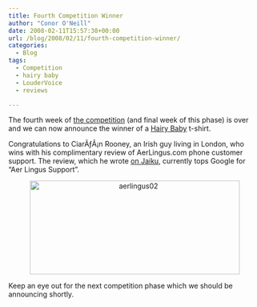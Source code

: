 ```yaml
---
title: Fourth Competition Winner
author: "Conor O'Neill"
date: 2008-02-11T15:57:38+00:00
url: /blog/2008/02/11/fourth-competition-winner/
categories:
  - Blog
tags:
  - Competition
  - hairy baby
  - LouderVoice
  - reviews

---
```

The fourth week of [the competition][1] (and final week of this phase) is over and we can now announce the winner of a [Hairy Baby][2] t-shirt.

Congratulations to CiarÃƒÂ¡n Rooney, an Irish guy living in London, who wins with his complimentary review of AerLingus.com phone customer support. The review, which he wrote [on Jaiku][3], currently tops Google for &#8220;Aer Lingus Support&#8221;.</p> 

<p style="text-align: center">
  <img src="http://www.loudervoice.com/wp-content/uploads/2008/02/11/fourth-competition-winner/2258276564_1776d25e34_o.png" alt="aerlingus02" height="187" width="419" />
</p>

</a>

Keep an eye out for the next competition phase which we should be announcing shortly.

 [1]: http://www.loudervoice.com/competition01
 [2]: http://www.hairybaby.com/
 [3]: http://ciaranr.jaiku.com/presence/25178113